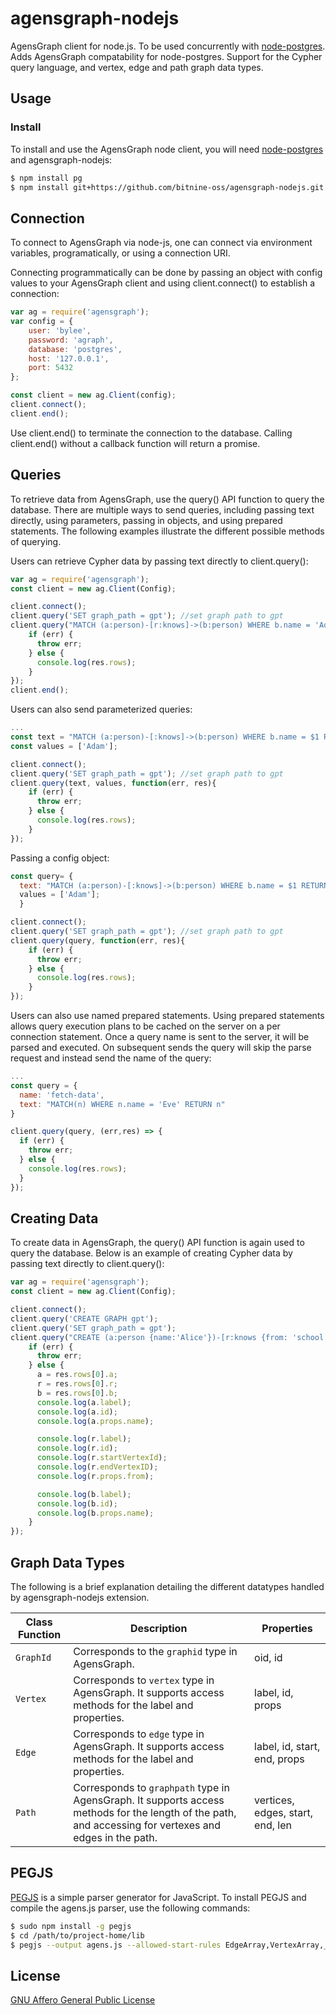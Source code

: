 # agensgraph-nodejs
AgensGraph client for node.js. To be used concurrently with [node-postgres](https://github.com/brianc/node-postgres). Adds AgensGraph compatability for node-postgres. Support for the Cypher query language, and vertex, edge and path graph data types.

## Usage
### Install
To install and use the AgensGraph node client, you will need [node-postgres](https://github.com/brianc/node-postgres) and agensgraph-nodejs:
```sh
$ npm install pg
$ npm install git+https://github.com/bitnine-oss/agensgraph-nodejs.git -S
```
## Connection
To connect to AgensGraph via node-js, one can connect via environment variables, programatically, or using a connection URI.

Connecting programmatically can be done by passing an object with config values to your AgensGraph client and using client.connect() to establish a connection:
```js
var ag = require('agensgraph');
var config = {
    user: 'bylee',
    password: 'agraph',
    database: 'postgres',
    host: '127.0.0.1',
    port: 5432
};

const client = new ag.Client(config);
client.connect();
client.end();
```
Use client.end() to terminate the connection to the database. Calling client.end() without a callback function will return a promise.

## Queries
To retrieve data from AgensGraph, use the query() API function to query the database. There are multiple ways to send queries, including passing text directly, using parameters, passing in objects, and using prepared statements. The following examples illustrate the different possible methods of querying.

Users can retrieve Cypher data by passing text directly to client.query():
```js
var ag = require('agensgraph');
const client = new ag.Client(Config);

client.connect();
client.query('SET graph_path = gpt'); //set graph path to gpt
client.query("MATCH (a:person)-[r:knows]->(b:person) WHERE b.name = 'Adam' RETURN a,r,b;", function(err, res){
    if (err) {
      throw err;
    } else {
      console.log(res.rows);
    }
});
client.end();
```
Users can also send parameterized queries:
```js
...
const text = "MATCH (a:person)-[:knows]->(b:person) WHERE b.name = $1 RETURN a;"
const values = ['Adam'];

client.connect();
client.query('SET graph_path = gpt'); //set graph path to gpt
client.query(text, values, function(err, res){
    if (err) {
      throw err;
    } else {
      console.log(res.rows);
    }
});
```
Passing a config object:
```js
const query= {
  text: "MATCH (a:person)-[:knows]->(b:person) WHERE b.name = $1 RETURN a;",
  values = ['Adam'];
  }

client.connect();
client.query('SET graph_path = gpt'); //set graph path to gpt
client.query(query, function(err, res){
    if (err) {
      throw err;
    } else {
      console.log(res.rows);
    }
});
```
Users can also use named prepared statements. Using prepared statements allows query execution plans to be cached on the server on a per connection statement. Once a query name is sent to the server, it will be parsed and executed. On subsequent sends the query will skip the parse request and instead send the name of the query:
```js
...
const query = {
  name: 'fetch-data',
  text: "MATCH(n) WHERE n.name = 'Eve' RETURN n"
}

client.query(query, (err,res) => {
  if (err) {
    throw err;
  } else {
    console.log(res.rows);
  }
});

```

## Creating Data
To create data in AgensGraph, the query() API function is again used to query the database. Below is an example of creating Cypher data by passing text directly to client.query():
```js
var ag = require('agensgraph');
const client = new ag.Client(Config);

client.connect();
client.query('CREATE GRAPH gpt');
client.query('SET graph_path = gpt');
client.query("CREATE (a:person {name:'Alice'})-[r:knows {from: 'school'}]->(b:person {name: 'Bob'}) RETURN a,r,b", function (err, res) {
    if (err) {
      throw err;
    } else {
      a = res.rows[0].a;
      r = res.rows[0].r;
      b = res.rows[0].b;
      console.log(a.label);
      console.log(a.id);
      console.log(a.props.name);

      console.log(r.label);
      console.log(r.id);
      console.log(r.startVertexId);
      console.log(r.endVertexID);
      console.log(r.props.from);      

      console.log(b.label);
      console.log(b.id);
      console.log(b.props.name);
    }
});

```

## Graph Data Types
The following is a brief explanation detailing the different datatypes handled by agensgraph-nodejs extension.

| Class Function    | Description     | Properties      |
| ------------------| --------------- | --------------- |
| `GraphId`    | Corresponds to the `graphid` type in AgensGraph. | oid, id
| `Vertex`     |Corresponds to `vertex` type in AgensGraph. It supports access methods for the label and properties. | label, id, props
| `Edge`       | Corresponds to `edge` type in AgensGraph. It supports access methods for the label and properties. | label, id, start, end, props
| `Path`       | Corresponds to `graphpath` type in AgensGraph. It supports access methods for the length of the path, and accessing for vertexes and edges in the path. | vertices, edges, start, end, len

## PEGJS 
[PEGJS](https://pegjs.org) is a simple parser generator for JavaScript. To install PEGJS and compile the agens.js parser, use the following commands:

```sh
$ sudo npm install -g pegjs
$ cd /path/to/project-home/lib
$ pegjs --output agens.js --allowed-start-rules EdgeArray,VertexArray,_Edge,_Vertex,_Path,Gid agens.pegjs

```

## License
[GNU Affero General Public License](https://www.gnu.org/licenses/agpl.html)
